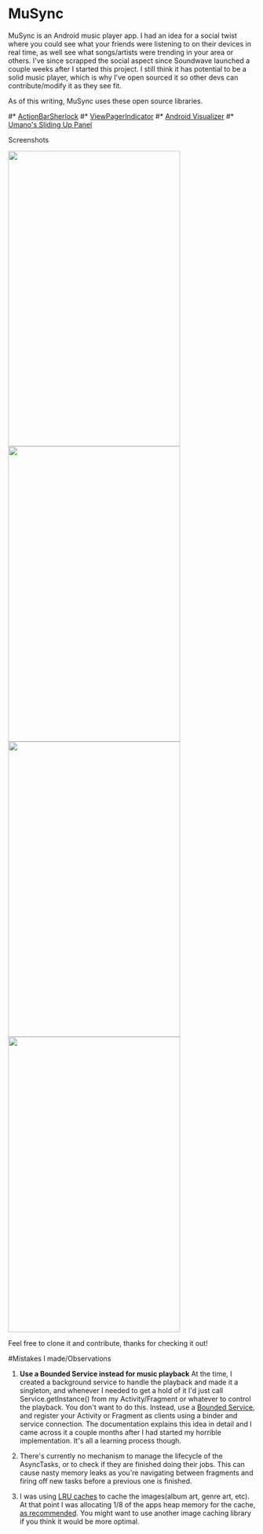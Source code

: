 MuSync
======

MuSync is an Android music player app. I had an idea for a social twist where you could see what your friends were listening to on their devices in real time, as well see what songs/artists were trending in your area or others. I've since scrapped the social aspect since Soundwave launched a couple weeks after I started this project. I still think it has potential to be a solid music player, which is why I've open sourced it so other devs can contribute/modify it as they see fit. 


As of this writing, MuSync uses these open source libraries.

#* [ActionBarSherlock](https://github.com/JakeWharton/ActionBarSherlock)
#* [ViewPagerIndicator](https://github.com/JakeWharton/Android-ViewPagerIndicator)
#* [Android Visualizer](https://github.com/felixpalmer/android-visualizer)
#* [Umano's Sliding Up Panel](https://github.com/umano/AndroidSlidingUpPanel) 


Screenshots

<img src=http://i.imgur.com/hhrjADA.png height="600" width="350">
<img src=http://i.imgur.com/p8PKAt5.png height="600" width="350">
<img src=http://i.imgur.com/tq6auEf.png height="600" width="350">
<img src=http://i.imgur.com/i0jRl4W.png height="600" width="350">



Feel free to clone it and contribute, thanks for checking it out!

#Mistakes I made/Observations

1) **Use a Bounded Service instead for music playback**
At the time, I created a background service to handle the playback and made it a singleton, and whenever I needed to get a hold of it I'd just call Service.getInstance() from my Activity/Fragment or whatever to control the playback. You don't want to do this. Instead, use a [Bounded Service](http://developer.android.com/guide/components/bound-services.html), and register your Activity or Fragment as clients using a binder and service connection. The documentation explains this idea in detail and I came across it a couple months after I had started my horrible implementation. It's all a learning process though.

2) There's currently no mechanism to manage the lifecycle of the AsyncTasks, or to check if they are finished doing their jobs. This can cause nasty memory leaks as you're navigating between fragments and firing off new tasks before a previous one is finished.


3) I was using [LRU caches](http://developer.android.com/reference/android/util/LruCache.html) to cache the images(album art, genre art, etc). At that point I was allocating 1/8 of the apps heap memory for the cache, [as recommended](http://developer.android.com/training/displaying-bitmaps/cache-bitmap.html). You might want to use another image caching library if you think it would be more optimal.
